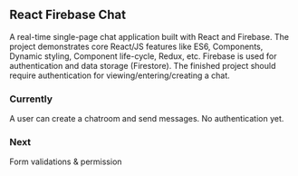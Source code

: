 ## React Firebase Chat

A real-time single-page chat application built with React and Firebase.
The project demonstrates core React/JS features like ES6, Components,
Dynamic styling, Component life-cycle, Redux, etc. Firebase is used for
authentication and data storage (Firestore). The finished project should
require authentication for viewing/entering/creating a chat.

### Currently
A user can create a chatroom and send messages. No authentication yet.

### Next
Form validations & permission